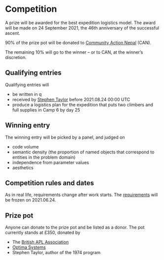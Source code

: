 Competition
===========


A prize will be awarded for the best expedition logistics model. 
The award will be made on 24 September 2021, the 46th anniversary of the successful ascent. 

90% of the prize pot will be donated to [Community Action Nepal](https://www.canepal.org.uk) (CAN). 

The remaining 10% will go to the winner – or to CAN, at the winner’s discretion. 


Qualifying entries 
------------------
Qualifying entries will 

* be written in q
* received by [Stephen Taylor](mailto:stephen@kx.com) before 2021.08.24 00:00 UTC
* produce a logistics plan for the expedition that puts two climbers and full supplies in Camp 6 by day 25 



Winning entry
-------------
The winning entry will be picked by a panel, and judged on 

* code volume
* semantic density (the proportion of named objects that correspond to entities in the problem domain)
* independence from parameter values
* aesthetics


Competition rules and dates
---------------------------
As in real life, requirements change after work starts. 
The [requirements](analysis.md) will be frozen on 2021.06.24.


Prize pot
---------
Anyone can donate to the prize pot and be listed as a donor. The pot currently stands at £350, donated by

* The [British APL Association](https://britishaplassociation.org/)
* [Optima Systems](https://optima-systems.co.uk/)
* Stephen Taylor, author of the 1974 program 
